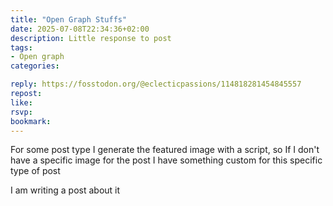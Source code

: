 ```yaml
---
title: "Open Graph Stuffs"
date: 2025-07-08T22:34:36+02:00
description: Little response to post
tags:
- Open graph
categories:

reply: https://fosstodon.org/@eclecticpassions/114818281454845557
repost:
like:
rsvp:
bookmark:
---
```


For some post type I generate the featured image with a script, so If I don't have a specific image for the post I have something custom for this specific type of post

I am writing a post about it
